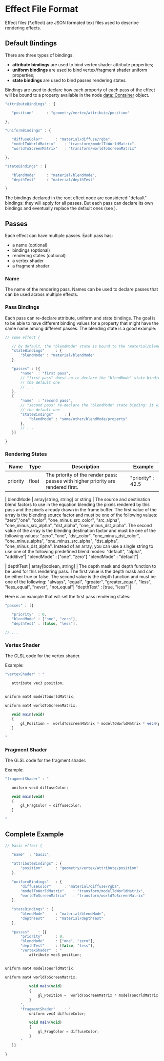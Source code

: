 Effect File Format
==================

Effect files (*.effect) are JSON formated text files used to describe rendering effects.

Default Bindings
----------------

There are three types of bindings:

-   **attribute bindings** are used to bind vertex shader attribute properties;
-   **uniform bindings** are used to bind vertex/fragment shader uniform properties;
-   **state bindings** are used to bind passes rendering states.

Bindings are used to declare how each property of each pass of the effect will be bound to a property available in the node <data::Container> object.

```javascript
"attributeBindings" : {

   "position"      : "geometry/vertex/attribute/position"

},

"uniformBindings" : {

   "diffuseColor"      : "material/diffuse/rgba",
   "modelToWorldMatrix"    : "transform/modelToWorldMatrix",
   "worldToScreenMatrix"   : "transform/worldToScreenMatrix"

},

"stateBindings" : {

   "blendMode"     : "material/blendMode",
   "depthTest"     : "material/depthTest"

} 
```


The bindings declared in the root effect node are considered "default" bindings: they will apply for all passes. But each pass can declare its own bindings and eventually replace the default ones (see [](../tutorial/#Pass_Bindings.md)).

Passes
------

Each effect can have multiple passes. Each pass has:

-   a name (optional)
-   bindings (optional)
-   rendering states (optional)
-   a vertex shader
-   a fragment shader

### Name

The name of the rendering pass. Names can be used to declare passes that can be used across multiple effects.

### Pass Bindings

Each pass can re-declare attribute, uniform and state bindings. The goal is to be able to have different binding values for a property that might have the same name among different passes. The blending state is a good example:

```javascript
// some effect {

   // by default, the "blendMode" state is bound to the "material/blendMode" property
   "stateBindings"     : {
       "blendMode" : "material/blendMode"
   },

   "passes" : [{
       "name"  : "first pass",
       // "first pass" doest no re-declare the "blendMode" state binding: it will use
       // the default one
       // ...
   },
   {
       "name"  : "second pass",
       // "second pass" re-declare the "blendMode" state binding: it will *not* use
       // the default one
       "stateBindings"     : {
           "blendMode" : "some/other/blendMode/property"
       },
       // ...
   }]

} 
```


### Rendering States

| Name | Type | Description | Example |
|------|------|-------------|---------|
| priority  | float   | The priority of the render pass: passes with higher priority are rendered first. | "priority" : 42.5|

| blendMode | array[string, string] or string | The source and destination blend factors to use in the equation blending the pixels rendered by this pass and the pixels already drawn in the frame buffer. The first value of the array is the blending source factor and must be one of the following values: "zero","one", "color", "one_minus_src_color", "src_alpha", "one_minus_src_alpha", "dst_alpha", "one_minus_dst_alpha".
The second value of the array is the blending destination factor and must be one of the following values: "zero", "one", "dst_color", "one_minus_dst_color", "one_minus_alpha", "one_minus_src_alpha", "dst_alpha", "one_minus_dst_alpha".
Instead of an array, you can use a single string to use one of the following predefined blend modes: "default", "alpha",  "additive"|
"blendMode" : ["one", "zero"]
"blendMode" : "default"| 

| depthTest | array[boolean, string]   | The depth mask and depth function to be used for this rendering pass. The first value is the depth mask and can be either true or false. The second value is the depth function and must be one of the following: "always", "equal", "greater", "greater_equal", "less", "less_equal", "never", "not_equal"| "depthTest" : [true, "less"] |

Here is an example that will set the first pass rendering states:

```javascript
"passes" : [{

   "priority"  : 0,
   "blendMode" : ["one", "zero"],
   "depthTest" : [false, "less"],

// ... 
```


### Vertex Shader

The GLSL code for the vertex shader.

Example: 
```javascript
"vertexShader" : "

   attribute vec3 position;

  
uniform mat4 modelToWorldMatrix;
  
uniform mat4 worldToScreenMatrix;

   void main(void)
   {
       gl_Position =  worldToScreenMatrix * modelToWorldMatrix * vec4(position, 1.0);
   }

" 
```


### Fragment Shader

The GLSL code for the fragment shader.

Example: 
```javascript
"fragmentShader" : "

   uniform vec4 diffuseColor;

   void main(void)
   {
       gl_FragColor = diffuseColor;
   }

" 
```


Complete Example
----------------

```javascript
// basic effect {

   "name"  : "basic",
   
   "attributeBindings" : {
       "position"      : "geometry/vertex/attribute/position"
   },
   
   "uniformBindings"   : {
       "diffuseColor"      : "material/diffuse/rgba",
       "modelToWorldMatrix"    : "transform/modelToWorldMatrix",
       "worldToScreenMatrix"   : "transform/worldToScreenMatrix"
   },
   
   "stateBindings" : {
       "blendMode"     : "material/blendMode",
       "depthTest"     : "material/depthTest"
   },
   
   "passes"    : [{
       "priority"      : 0,
       "blendMode"     : ["one", "zero"],
       "depthTest"     : [false, "less"],
       "vertexShader"  : "
           attribute vec3 position;

          
uniform mat4 modelToWorldMatrix;
          
uniform mat4 worldToScreenMatrix;

           void main(void)
           {
               gl_Position =  worldToScreenMatrix * modelToWorldMatrix * vec4(position, 1.0);
           }
       ",
       "fragmentShader"    : "
           uniform vec4 diffuseColor;

           void main(void)
           {
               gl_FragColor = diffuseColor;
           }
       "
   }]

} 
```


